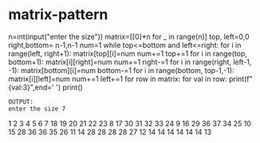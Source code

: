 # matrix-pattern
n=int(input("enter the size"))
matrix=[[0]*n for _ in range(n)]
top, left=0,0
right,bottom= n-1,n-1
num=1
while top<=bottom and left<=right:
    for i in range(left, right+1):
        matrix[top][i]=num
        num+=1
    top+=1
    for i in range(top, bottom+1):
        matrix[i][right]=num
        num+=1
    right-=1
    for i in range(right, left-1, -1):
        matrix[bottom][i]=num
    bottom-=1
    for i in range(bottom, top-1,-1):
        matrix[i][left]=num
        num+=1
    left+=1
for row in matrix:
    for val in row:
        print(f"{val:3}",end=' ')
    print()
    
    OUTPUT:
    enter the size 7
  1   2   3   4   5   6   7 
 18  19  20  21  22  23   8 
 17  30  31  32  33  24   9 
 16  29  36  37  34  25  10 
 15  28  36  36  35  26  11 
 14  28  28  28  28  27  12 
 14  14  14  14  14  14  13 
    
